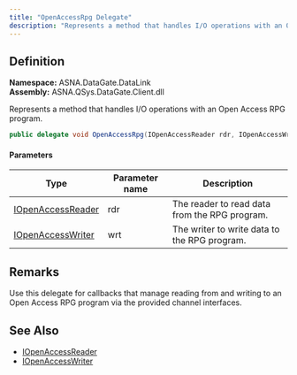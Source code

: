 ```yaml
---
title: "OpenAccessRpg Delegate"
description: "Represents a method that handles I/O operations with an Open Access RPG program."
---
```


## Definition

**Namespace:** ASNA.DataGate.DataLink  
**Assembly:** ASNA.QSys.DataGate.Client.dll

Represents a method that handles I/O operations with an Open Access RPG program.

```csharp
public delegate void OpenAccessRpg(IOpenAccessReader rdr, IOpenAccessWriter wrt)
```

#### Parameters

| Type | Parameter name | Description |
| --- | --- | --- |
| [IOpenAccessReader](/reference/datagate/datagate-data-link/i-open-access-reader.html) | rdr | The reader to read data from the RPG program. |
| [IOpenAccessWriter](/reference/datagate/datagate-data-link/i-open-access-writer.html) | wrt | The writer to write data to the RPG program. |

## Remarks
Use this delegate for callbacks that manage reading from and writing to an Open Access RPG program via the provided channel interfaces.

## See Also
- [IOpenAccessReader](/reference/datagate/datagate-data-link/i-open-access-reader.html)
- [IOpenAccessWriter](/reference/datagate/datagate-data-link/i-open-access-writer.html)
